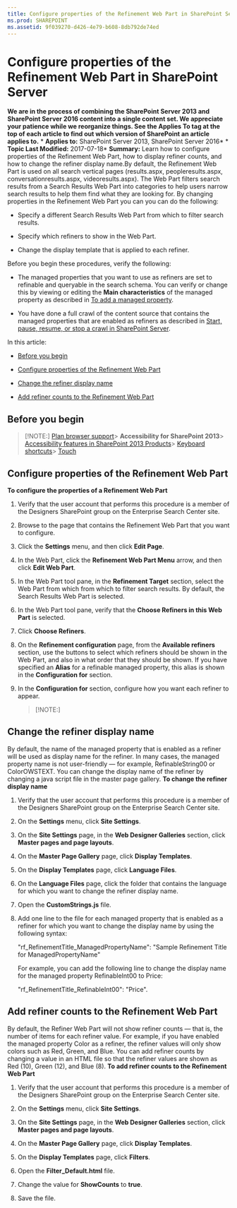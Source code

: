 ```yaml
---
title: Configure properties of the Refinement Web Part in SharePoint Server
ms.prod: SHAREPOINT
ms.assetid: 9f039270-d426-4e79-b608-8db792de74ed
---
```



# Configure properties of the Refinement Web Part in SharePoint Server
 **We are in the process of combining the SharePoint Server 2013 and SharePoint Server 2016 content into a single content set. We appreciate your patience while we reorganize things. See the Applies To tag at the top of each article to find out which version of SharePoint an article applies to.** * **Applies to:** SharePoint Server 2013, SharePoint Server 2016*  * **Topic Last Modified:** 2017-07-18* **Summary:** Learn how to configure properties of the Refinement Web Part, how to display refiner counts, and how to change the refiner display name.By default, the Refinement Web Part is used on all search vertical pages (results.aspx, peopleresults.aspx, conversationresults.aspx, videoresults.aspx). The Web Part filters search results from a Search Results Web Part into categories to help users narrow search results to help them find what they are looking for. By changing properties in the Refinement Web Part you can you can do the following:
- Specify a different Search Results Web Part from which to filter search results.
    
  
- Specify which refiners to show in the Web Part.
    
  
- Change the display template that is applied to each refiner.
    
  
Before you begin these procedures, verify the following:
- The managed properties that you want to use as refiners are set to refinable and queryable in the search schema. You can verify or change this by viewing or editing the **Main characteristics** of the managed property as described in [To add a managed property](manage-the-search-schema-in-sharepoint-server.md#proc2).
    
  
- You have done a full crawl of the content source that contains the managed properties that are enabled as refiners as described in  [Start, pause, resume, or stop a crawl in SharePoint Server](html/start-pause-resume-or-stop-a-crawl-in-sharepoint-server.md).
    
  
In this article:
-  [Before you begin](#begin)
    
  
-  [Configure properties of the Refinement Web Part](#BKMK_Configure)
    
  
-  [Change the refiner display name](#BKMK_DisplayName)
    
  
-  [Add refiner counts to the Refinement Web Part](#BKMK_AddRefinerCounts)
    
  

## Before you begin
<a name="begin"> </a>


> [!NOTE:]
>  [Plan browser support](https://go.microsoft.com/fwlink/p/?LinkId=246502)> **Accessibility for SharePoint 2013**>  [Accessibility features in SharePoint 2013 Products](https://go.microsoft.com/fwlink/p/?LinkId=246501)>  [Keyboard shortcuts](https://go.microsoft.com/fwlink/p/?LinkID=246504)>  [Touch](https://go.microsoft.com/fwlink/p/?LinkId=246506)
  
    
    


## Configure properties of the Refinement Web Part
<a name="BKMK_Configure"> </a>

 **To configure the properties of a Refinement Web Part**
1. Verify that the user account that performs this procedure is a member of the Designers SharePoint group on the Enterprise Search Center site.
    
  
2. Browse to the page that contains the Refinement Web Part that you want to configure.
    
  
3. Click the **Settings** menu, and then click **Edit Page**.
    
  
4. In the Web Part, click the **Refinement Web Part Menu** arrow, and then click **Edit Web Part**.
    
  
5. In the Web Part tool pane, in the **Refinement Target** section, select the Web Part from which from which to filter search results. By default, the Search Results Web Part is selected.
    
  
6. In the Web Part tool pane, verify that the **Choose Refiners in this Web Part** is selected.
    
  
7. Click **Choose Refiners**.
    
  
8. On the **Refinement configuration** page, from the **Available refiners** section, use the buttons to select which refiners should be shown in the Web Part, and also in what order that they should be shown. If you have specified an **Alias** for a refinable managed property, this alias is shown in the **Configuration for** section.
    
  
9. In the **Configuration for** section, configure how you want each refiner to appear.
    
    > [!NOTE:]
      

## Change the refiner display name
<a name="BKMK_DisplayName"> </a>

By default, the name of the managed property that is enabled as a refiner will be used as display name for the refiner. In many cases, the managed property name is not user-friendly — for example, RefinableString00 or ColorOWSTEXT. You can change the display name of the refiner by changing a java script file in the master page gallery. **To change the refiner display name**
1.  Verify that the user account that performs this procedure is a member of the Designers SharePoint group on the Enterprise Search Center site.
    
  
2. On the **Settings** menu, click **Site Settings**.
    
  
3. On the **Site Settings** page, in the **Web Designer Galleries** section, click **Master pages and page layouts**.
    
  
4. On the **Master Page Gallery** page, click **Display Templates**.
    
  
5. On the **Display Templates** page, click **Language Files**.
    
  
6. On the **Language Files** page, click the folder that contains the language for which you want to change the refiner display name.
    
  
7. Open the **CustomStrings.js** file.
    
  
8. Add one line to the file for each managed property that is enabled as a refiner for which you want to change the display name by using the following syntax: 
    
    "rf_RefinementTitle_ManagedPropertyName": "Sample Refinement Title for ManagedPropertyName"
    
    For example, you can add the following line to change the display name for the managed property RefinableInt00 to Price: 
    
    "rf_RefinementTitle_RefinableInt00": "Price".
    
  

## Add refiner counts to the Refinement Web Part
<a name="BKMK_AddRefinerCounts"> </a>

By default, the Refiner Web Part will not show refiner counts — that is, the number of items for each refiner value. For example, if you have enabled the managed property Color as a refiner, the refiner values will only show colors such as Red, Green, and Blue. You can add refiner counts by changing a value in an HTML file so that the refiner values are shown as Red (10), Green (12), and Blue (8). **To add refiner counts to the Refinement Web Part**
1.  Verify that the user account that performs this procedure is a member of the Designers SharePoint group on the Enterprise Search Center site.
    
  
2. On the **Settings** menu, click **Site Settings**.
    
  
3. On the **Site Settings** page, in the **Web Designer Galleries** section, click **Master pages and page layouts**.
    
  
4. On the **Master Page Gallery** page, click **Display Templates**.
    
  
5. On the **Display Templates** page, click **Filters**.
    
  
6. Open the **Filter_Default.html** file.
    
  
7. Change the value for **ShowCounts** to **true**.
    
  
8. Save the file.
    
  

